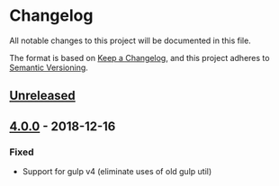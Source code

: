 # Changelog
All notable changes to this project will be documented in this file.

The format is based on [Keep a Changelog](https://keepachangelog.com/en/1.0.0/),
and this project adheres to [Semantic Versioning](https://semver.org/spec/v2.0.0.html).

## [Unreleased]

## [4.0.0] - 2018-12-16
### Fixed
- Support for gulp v4 (eliminate uses of old gulp util)

[Unreleased]: https://github.com/robwierzbowski/gulp-intermediate/compare/v4.0.0...HEAD
[4.0.0]: https://github.com/robwierzbowski/gulp-intermediate/compare/3.0.1...v4.0.0
